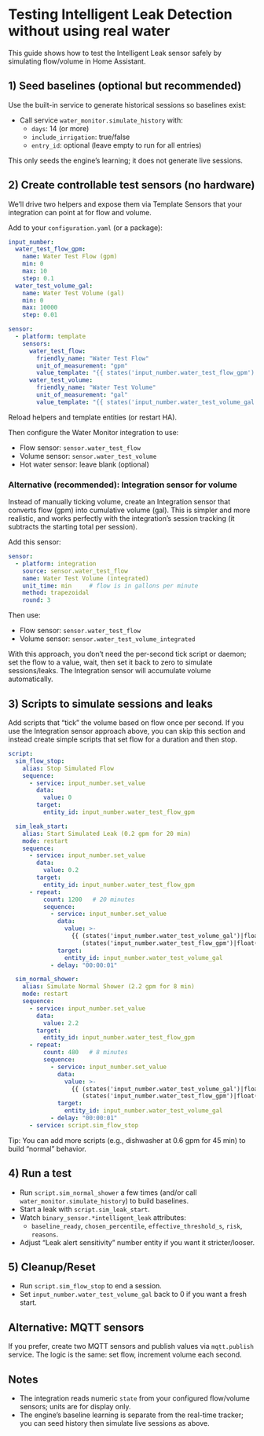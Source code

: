 # Testing Intelligent Leak Detection without using real water

This guide shows how to test the Intelligent Leak sensor safely by simulating flow/volume in Home Assistant.

## 1) Seed baselines (optional but recommended)
Use the built-in service to generate historical sessions so baselines exist:

- Call service `water_monitor.simulate_history` with:
  - `days`: 14 (or more)
  - `include_irrigation`: true/false
  - `entry_id`: optional (leave empty to run for all entries)

This only seeds the engine’s learning; it does not generate live sessions.

## 2) Create controllable test sensors (no hardware)
We’ll drive two helpers and expose them via Template Sensors that your integration can point at for flow and volume.

Add to your `configuration.yaml` (or a package):

```yaml
input_number:
  water_test_flow_gpm:
    name: Water Test Flow (gpm)
    min: 0
    max: 10
    step: 0.1
  water_test_volume_gal:
    name: Water Test Volume (gal)
    min: 0
    max: 10000
    step: 0.01

sensor:
  - platform: template
    sensors:
      water_test_flow:
        friendly_name: "Water Test Flow"
        unit_of_measurement: "gpm"
        value_template: "{{ states('input_number.water_test_flow_gpm') | float(0) }}"
      water_test_volume:
        friendly_name: "Water Test Volume"
        unit_of_measurement: "gal"
        value_template: "{{ states('input_number.water_test_volume_gal') | float(0) }}"
```

Reload helpers and template entities (or restart HA).

Then configure the Water Monitor integration to use:
- Flow sensor: `sensor.water_test_flow`
- Volume sensor: `sensor.water_test_volume`
- Hot water sensor: leave blank (optional)

### Alternative (recommended): Integration sensor for volume
Instead of manually ticking volume, create an Integration sensor that converts flow (gpm) into cumulative volume (gal). This is simpler and more realistic, and works perfectly with the integration’s session tracking (it subtracts the starting total per session).

Add this sensor:

```yaml
sensor:
  - platform: integration
    source: sensor.water_test_flow
    name: Water Test Volume (integrated)
    unit_time: min     # flow is in gallons per minute
    method: trapezoidal
    round: 3
```

Then use:
- Flow sensor: `sensor.water_test_flow`
- Volume sensor: `sensor.water_test_volume_integrated`

With this approach, you don’t need the per-second tick script or daemon; set the flow to a value, wait, then set it back to zero to simulate sessions/leaks. The Integration sensor will accumulate volume automatically.

## 3) Scripts to simulate sessions and leaks
Add scripts that “tick” the volume based on flow once per second. If you use the Integration sensor approach above, you can skip this section and instead create simple scripts that set flow for a duration and then stop.

```yaml
script:
  sim_flow_stop:
    alias: Stop Simulated Flow
    sequence:
      - service: input_number.set_value
        data:
          value: 0
        target:
          entity_id: input_number.water_test_flow_gpm

  sim_leak_start:
    alias: Start Simulated Leak (0.2 gpm for 20 min)
    mode: restart
    sequence:
      - service: input_number.set_value
        data:
          value: 0.2
        target:
          entity_id: input_number.water_test_flow_gpm
      - repeat:
          count: 1200   # 20 minutes
          sequence:
            - service: input_number.set_value
              data:
                value: >-
                  {{ (states('input_number.water_test_volume_gal')|float(0)) +
                     (states('input_number.water_test_flow_gpm')|float(0) / 60.0) }}
              target:
                entity_id: input_number.water_test_volume_gal
            - delay: "00:00:01"

  sim_normal_shower:
    alias: Simulate Normal Shower (2.2 gpm for 8 min)
    mode: restart
    sequence:
      - service: input_number.set_value
        data:
          value: 2.2
        target:
          entity_id: input_number.water_test_flow_gpm
      - repeat:
          count: 480   # 8 minutes
          sequence:
            - service: input_number.set_value
              data:
                value: >-
                  {{ (states('input_number.water_test_volume_gal')|float(0)) +
                     (states('input_number.water_test_flow_gpm')|float(0) / 60.0) }}
              target:
                entity_id: input_number.water_test_volume_gal
            - delay: "00:00:01"
      - service: script.sim_flow_stop
```

Tip: You can add more scripts (e.g., dishwasher at 0.6 gpm for 45 min) to build “normal” behavior.

## 4) Run a test
- Run `script.sim_normal_shower` a few times (and/or call `water_monitor.simulate_history`) to build baselines.
- Start a leak with `script.sim_leak_start`.
- Watch `binary_sensor.*intelligent_leak` attributes:
  - `baseline_ready`, `chosen_percentile`, `effective_threshold_s`, `risk`, `reasons`.
- Adjust “Leak alert sensitivity” number entity if you want it stricter/looser.

## 5) Cleanup/Reset
- Run `script.sim_flow_stop` to end a session.
- Set `input_number.water_test_volume_gal` back to 0 if you want a fresh start.

## Alternative: MQTT sensors
If you prefer, create two MQTT sensors and publish values via `mqtt.publish` service. The logic is the same: set flow, increment volume each second.

## Notes
- The integration reads numeric `state` from your configured flow/volume sensors; units are for display only.
- The engine’s baseline learning is separate from the real-time tracker; you can seed history then simulate live sessions as above.
